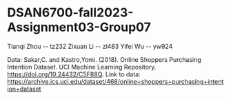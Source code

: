 # DSAN6700-fall2023-Assignment03-Group07

Tianqi Zhou -- tz232
Zixuan Li -- zl483
Yifei Wu -- yw924

Data: Sakar,C. and Kastro,Yomi. (2018). Online Shoppers Purchasing Intention Dataset. UCI Machine Learning Repository. https://doi.org/10.24432/C5F88Q.
Link to data: https://archive.ics.uci.edu/dataset/468/online+shoppers+purchasing+intention+dataset
